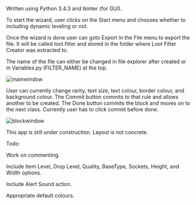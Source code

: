 Written using Python 3.4.3 and tkinter (for GUI).

To start the wizard, user clicks on the Start menu and chooses whether to including dynamic leveling or not.

Once the wizard is done user can goto Export in the File menu to export the file. It will be called loot.filter and stored in the folder where Loot Filter Creator was extracted to.

The name of the file can either be changed in file explorer after created or in Variables.py (FILTER_NAME) at the top.

![mainwindow](https://cloud.githubusercontent.com/assets/7481680/20356922/08985752-abf4-11e6-947f-6977a8d4467d.png)

User can currently change rarity, text size, text colour, border colour, and background colour. The Commit button commits to that rule and allows another to be created. The Done button commits the block and moves on to the next class. Currently user has to click commit before done.

![blockwindow](https://cloud.githubusercontent.com/assets/7481680/20356967/2f69c2ee-abf4-11e6-9cc0-2c11b5b90218.png)

This app is still under construction. Layout is not concrete.

Todo:

Work on commenting.

Include Item Level, Drop Level, Quality,  BaseType, Sockets, Height, and Width options.

Include Alert Sound action.

Appropriate default colours.
